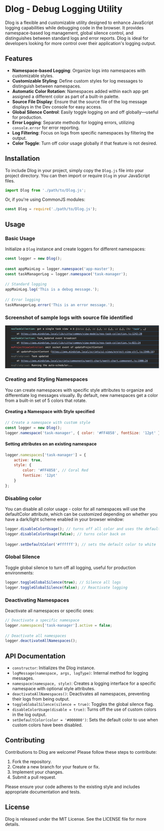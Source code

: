 # Dlog - Debug Logging Utility

Dlog is a flexible and customizable utility designed to enhance JavaScript logging capabilities while debugging code in the browser. It provides namespace-based log management, global silence control, and distinguishes between standard logs and error reports. Dlog is ideal for developers looking for more control over their application's logging output.

## Features

- **Namespace-based Logging**: Organize logs into namespaces with customizable styles.
- **Customizable Styling**: Define custom styles for log messages to distinguish between namespaces.
- **Automatic Color Rotation**: Namespaces added within each app get assigned a different color as part of a built-in palette.
- **Source File Display**: Ensure that the source file of the log message displays in the Dev console for easy access.
- **Global Silence Control**: Easily toggle logging on and off globally—useful for production.
- **Error Logging**: Separate methods for logging errors, utilizing `console.error` for error reporting.
- **Log Filtering**: Focus on logs from specific namespaces by filtering the output.
- **Color Toggle**: Turn off color usage globally if that feature is not desired.

## Installation

To include Dlog in your project, simply copy the `Dlog.js` file into your project directory. You can then import or require `Dlog` in your JavaScript files.

```javascript
import Dlog from './path/to/Dlog.js';
```

Or, if you're using CommonJS modules:

```javascript
const Dlog = require('./path/to/Dlog.js');
```

## Usage

### Basic Usage

Initialize a `Dlog` instance and create loggers for different namespaces:

```javascript
const logger = new Dlog();

const appMainLog = logger.namespace('app-master');
const taskManagerLog = logger.namespace('task-manager');

// Standard logging
appMainLog.log('This is a debug message.');

// Error logging
taskManagerLog.error('This is an error message.');
```

### Screenshot of sample logs with source file identified
![Sample Dlog output](/dlog-sample-output-1.png "Sample output with source file identified")

### Creating and Styling Namespaces

You can create namespaces with specific style attributes to organize and differentiate log messages visually. 
By default, new namespaces get a color from a built-in set of 5 colors that rotate.

#### Creating a Namespace with Style specified

```javascript
// Create a namespace with custom style
const logger = new Dlog();
logger.namespace('task-manager', { color: '#FF4858', fontSize: '12pt' });
```

#### Setting attributes on an existing namespace

```javascript
logger.namespaces['task-manager'] = {
    active: true,
    style: {
        color: '#FF4858', // Coral Red
        fontSize: '12pt'
    }
};
```

### Disabling color

You can disable all color usage - color for all namespaces will use the defaultColor attribute, which can be customized depending on whether you have a dark/light scheme enabled in your browser window:

```javascript
logger.disableColorUsage(); // turns off all color and uses the defaultColor
logger.disableColorUsage(false); // turns color back on

logger.setDefaultColor('#ffffff'); // sets the default color to white
```

### Global Silence

Toggle global silence to turn off all logging, useful for production environments:

```javascript
logger.toggleGlobalSilence(true); // Silence all logs
logger.toggleGlobalSilence(false); // Reactivate logging
```

### Deactivating Namespaces

Deactivate all namespaces or specific ones:

```javascript
// Deactivate a specific namespace
logger.namespaces['task-manager'].active = false;

// Deactivate all namespaces
logger.deactivateAllNamespaces();
```

## API Documentation

- `constructor`: Initializes the Dlog instance.
- `logMessage(namespace, args, logType)`: Internal method for logging messages.
- `namespace(namespace, style)`: Creates a logging interface for a specific namespace with optional style attributes.
- `deactivateAllNamespaces()`: Deactivates all namespaces, preventing their logs from being output.
- `toggleGlobalSilence(silence = true)`: Toggles the global silence flag.
- `disableColorUsage(disable = true)`: Turns off the use of custom colors in the log output.
- `setDefaultColor(color = '#000000')`: Sets the default color to use when custom colors have been disabled.

## Contributing

Contributions to Dlog are welcome! Please follow these steps to contribute:

1. Fork the repository.
2. Create a new branch for your feature or fix.
3. Implement your changes.
4. Submit a pull request.

Please ensure your code adheres to the existing style and includes appropriate documentation and tests.

## License

Dlog is released under the MIT License. See the LICENSE file for more details.
